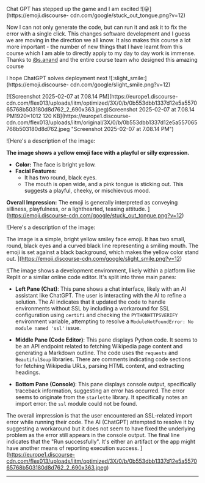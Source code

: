 Chat GPT has stepped up the game and I am excited
![:stuck_out_tongue:](https://emoji.discourse-
cdn.com/google/stuck_out_tongue.png?v=12)

Now I can not only generate the code, but can run it and ask it to fix the
error with a single click. This changes software development and I guess we
are moving in the direction we all know. It also makes this course a lot more
important - the number of new things that I have learnt from this course which
I am able to directly apply to my day to day work is immense. Thanks to
[@s.anand](/u/s.anand) and the entire course team who designed this amazing
course

I hope ChatGPT solves deployment next
![:slight_smile:](https://emoji.discourse-
cdn.com/google/slight_smile.png?v=12)

[![Screenshot 2025-02-07 at 7.08.14 PM](https://europe1.discourse-
cdn.com/flex013/uploads/iitm/optimized/3X/0/b/0b553dbb1337d12e5a557065768b503180d8d762_2_690x363.jpeg)Screenshot
2025-02-07 at 7.08.14 PM1920×1012 120 KB](https://europe1.discourse-
cdn.com/flex013/uploads/iitm/original/3X/0/b/0b553dbb1337d12e5a557065768b503180d8d762.jpeg
"Screenshot 2025-02-07 at 7.08.14 PM")



![Here's a description of the image:

**The image shows a yellow emoji face with a playful or silly expression.**

*   **Color:** The face is bright yellow.
*   **Facial Features:**
    *   It has two round, black eyes.
    *   The mouth is open wide, and a pink tongue is sticking out. This suggests a playful, cheeky, or mischievous mood.

**Overall Impression:** The emoji is generally interpreted as conveying silliness, playfulness, or a lighthearted, teasing attitude.
](https://emoji.discourse-cdn.com/google/stuck_out_tongue.png?v=12)


![Here's a description of the image:

The image is a simple, bright yellow smiley face emoji. It has two small, round, black eyes and a curved black line representing a smiling mouth. The emoji is set against a black background, which makes the yellow color stand out.
](https://emoji.discourse-cdn.com/google/slight_smile.png?v=12)


![The image shows a development environment, likely within a platform like Replit or a similar online code editor.  It's split into three main panes:

*   **Left Pane (Chat)**:  This pane shows a chat interface, likely with an AI assistant like ChatGPT.  The user is interacting with the AI to refine a solution. The AI indicates that it updated the code to handle environments without SSL by including a workaround for SSL configuration using `certifi` and checking the `PYTHONHTTPSVERIFY` environment variable, attempting to resolve a `ModuleNotFoundError: No module named 'ssl'` issue.

*   **Middle Pane (Code Editor)**: This pane displays Python code. It seems to be an API endpoint related to fetching Wikipedia page content and generating a Markdown outline. The code uses the `requests` and `BeautifulSoup` libraries. There are comments indicating code sections for fetching Wikipedia URLs, parsing HTML content, and extracting headings.

*   **Bottom Pane (Console)**:  This pane displays console output, specifically traceback information, suggesting an error has occurred. The error seems to originate from the `starlette` library. It specifically notes an import error: the `ssl` module could not be found.

The overall impression is that the user encountered an SSL-related import error while running their code. The AI (ChatGPT) attempted to resolve it by suggesting a workaround but it does not seem to have fixed the underlying problem as the error still appears in the console output.  The final line indicates that the "Run successfully". It's either an artifact or the app might have another means of reporting execution success.
](https://europe1.discourse-cdn.com/flex013/uploads/iitm/optimized/3X/0/b/0b553dbb1337d12e5a557065768b503180d8d762_2_690x363.jpeg)


---

